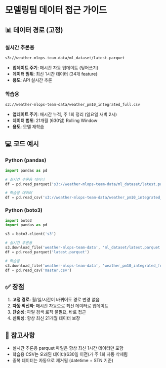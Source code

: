 # 모델링팀 데이터 접근 가이드

## 📊 데이터 경로 (고정)

### 실시간 추론용
```
s3://weather-mlops-team-data/ml_dataset/latest.parquet
```
- **업데이트 주기**: 매시간 자동 업데이트 (덮어쓰기)
- **데이터 범위**: 최신 1시간 데이터 (34개 feature)
- **용도**: API 실시간 추론

### 학습용
```
s3://weather-mlops-team-data/weather_pm10_integrated_full.csv
```
- **업데이트 주기**: 매시간 누적, 주 1회 정리 (일요일 새벽 2시)
- **데이터 범위**: 21개월 (630일) Rolling Window
- **용도**: 모델 재학습

## 💻 코드 예시

### Python (pandas)
```python
import pandas as pd

# 실시간 추론용 데이터
df = pd.read_parquet('s3://weather-mlops-team-data/ml_dataset/latest.parquet')

# 학습용 데이터
df = pd.read_csv('s3://weather-mlops-team-data/weather_pm10_integrated_full.csv')
```

### Python (boto3)
```python
import boto3
import pandas as pd

s3 = boto3.client('s3')

# 실시간 추론용
s3.download_file('weather-mlops-team-data', 'ml_dataset/latest.parquet', 'latest.parquet')
df = pd.read_parquet('latest.parquet')

# 학습용
s3.download_file('weather-mlops-team-data', 'weather_pm10_integrated_full.csv', 'master.csv')
df = pd.read_csv('master.csv')
```

## ✅ 장점

1. **고정 경로**: 월/일/시간이 바뀌어도 경로 변경 없음
2. **자동 최신화**: 매시간 자동으로 최신 데이터로 업데이트
3. **단순성**: 파일 검색 로직 불필요, 바로 접근
4. **신뢰성**: 항상 최신 21개월 데이터 보장

## 📝 참고사항

- 실시간 추론용 parquet 파일은 항상 최신 1시간 데이터만 포함
- 학습용 CSV는 오래된 데이터(630일 이전)가 주 1회 자동 삭제됨
- 중복 데이터는 자동으로 제거됨 (datetime + STN 기준)
